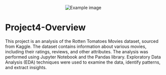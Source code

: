 <p align="center">
  <img src="https://user-images.githubusercontent.com/112281976/223488830-f6b3845a-da2c-4308-9753-e08669ea95bb.png" alt="Example image" />
</p>


# Project4-Overview
This project is an analysis of the Rotten Tomatoes Movies dataset, sourced from Kaggle. The dataset contains information about various movies, including their ratings, reviews, and other attributes.
The analysis was performed using Jupyter Notebook and the Pandas library. Exploratory Data Analysis (EDA) techniques were used to examine the data, identify patterns, and extract insights.

